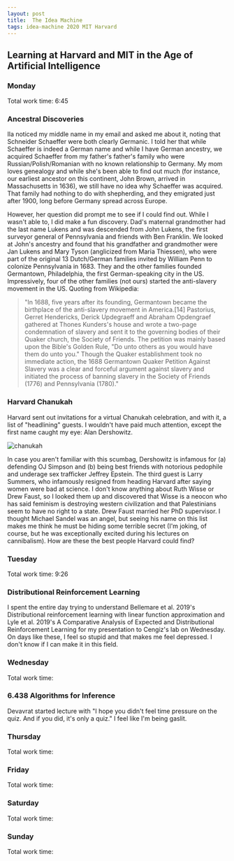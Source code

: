 ```yaml
---
layout: post
title:  The Idea Machine 
tags: idea-machine 2020 MIT Harvard
---
```


## Learning at Harvard and MIT in the Age of Artificial Intelligence

### Monday

Total work time: 6:45

### Ancestral Discoveries

Ila noticed my middle name in my email and asked me about it, noting that Schneider Schaeffer
were both clearly Germanic. I told her that while Schaeffer is indeed a German name and while
I have German ancestry, we acquired Schaeffer from my father's father's family who were 
Russian/Polish/Romanian with no known relationship to Germany. My mom loves genealogy and 
while she's been able to find out much (for instance, our earliest ancestor on this continent, John Brown, 
arrived in Massachusetts in 1636), we still have no idea why Schaeffer was acquired. That family
had nothing to do with shepherding, and they emigrated just after 1900, long before Germany
spread across Europe.

However, her question did prompt me to see if I could find out. While I wasn't able to, I did
make a fun discovery. Dad's maternal grandmother had the last name Lukens and was descended 
from John Lukens, the first surveyor general of Pennsylvania and friends with Ben Franklin.
We looked at John's ancestry and found that his grandfather and grandmother were Jan Lukens and
Mary Tyson (anglicized from Maria Thiessen), who were part of the original 13 Dutch/German families
invited by William Penn to colonize Pennsylvania in 1683. They and the other families founded 
Germantown, Philadelphia, the first German-speaking city in the US. Impressively, four of the
other families (not ours) started the anti-slavery movement in the US. Quoting from Wikipedia:

<blockquote>
"In 1688, five years after its founding, Germantown became the birthplace of the anti-slavery
movement in America.[14] Pastorius, Gerret Hendericks, Derick Updegraeff and Abraham Opdengraef 
gathered at Thones Kunders's house and wrote a two-page condemnation of slavery and sent it to 
the governing bodies of their Quaker church, the Society of Friends. The petition was mainly based
upon the Bible's Golden Rule, "Do unto others as you would have them do unto you." Though the
Quaker establishment took no immediate action, the 1688 Germantown Quaker Petition Against Slavery
was a clear and forceful argument against slavery and initiated the process of banning slavery in
the Society of Friends (1776) and Pennsylvania (1780)."
</blockquote>

### Harvard Chanukah

Harvard sent out invitations for a virtual Chanukah celebration, and with it, a list of "headlining"
guests. I wouldn't have paid much attention, except the first name caught my eye: Alan Dershowitz.

![chanukah]({{site.url}}/assets/20201213-idea-machine/chanukah.jpeg)

In case you aren't familiar with this scumbag, Dershowitz is infamous for (a) defending OJ Simpson
and (b) being best friends with notorious pedophile and underage sex trafficker Jeffrey Epstein.
The third guest is Larry Summers, who infamously resigned from
heading Harvard after saying women were bad at science. I don't know anything about Ruth Wisse or 
Drew Faust, so I looked them up and discovered that Wisse is a neocon who has said feminism is destroying
western civilization and that Palestinians seem to have no right to a state. Drew Faust married
her PhD supervisor. I thought Michael Sandel was an angel, but seeing his name on this list makes
me think he must be hiding some terrible secret (I'm joking, of course, but he was exceptionally
excited during his lectures on cannibalism). How are these the best people Harvard could find?

### Tuesday

Total work time: 9:26

### Distributional Reinforcement Learning

I spent the entire day trying to understand Bellemare et al. 2019's Distributional reinforcement learning
with linear function approximation and Lyle et al. 2019's A Comparative Analysis of Expected and
Distributional Reinforcement Learning for my presentation to Cengiz's lab on Wednesday. On days like
these, I feel so stupid and that makes me feel depressed. I don't know if I can make it in this field.

### Wednesday

Total work time: 

### 6.438 Algorithms for Inference

Devavrat started lecture with "I hope you didn't feel time pressure on the quiz. 
And if you did, it's only a quiz." I feel like I'm being gaslit.

### Thursday

Total work time: 

### Friday

Total work time: 

### Saturday

Total work time: 

### Sunday

Total work time: 
